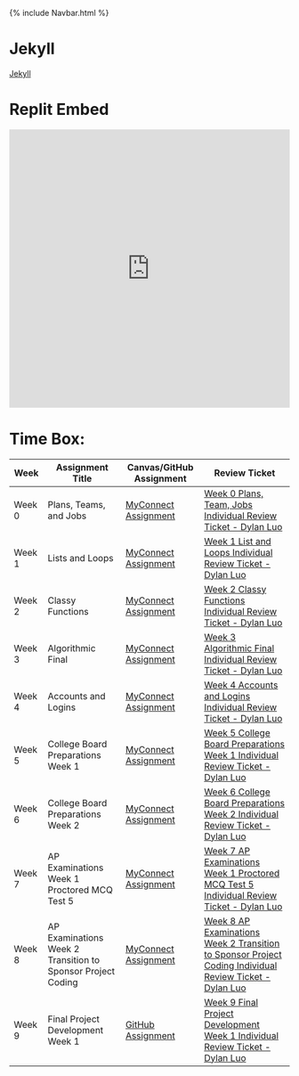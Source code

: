 {% include Navbar.html %}

# Jekyll #
[Jekyll](https://dylanluo05.github.io/TLDEW-DylanLuo/)

# Replit Embed #
<iframe frameborder="0" width="100%" height="500px" src="https://replit.com/@Dylanluo05/TLDEW-DylanLuo?lite=true#src/menuy.py"></iframe>

# Time Box: #
| Week | Assignment Title | Canvas/GitHub Assignment | Review Ticket |
| ---- | ---------------- | ----------------- | ------------- |
| Week 0 | Plans, Teams, and Jobs | [MyConnect Assignment](https://poway.instructure.com/courses/112335/assignments/2043640) | [Week 0 Plans, Team, Jobs Individual Review Ticket - Dylan Luo](https://github.com/Dylanluo05/TLDEW-DylanLuo/issues/1) |
| Week 1 | Lists and Loops | [MyConnect Assignment](https://poway.instructure.com/courses/112335/assignments/2057997) | [Week 1 List and Loops Individual Review Ticket - Dylan Luo](https://github.com/Dylanluo05/TLDEW-DylanLuo/issues/2) |
| Week 2 | Classy Functions | [MyConnect Assignment](https://poway.instructure.com/courses/112335/assignments/2062669) | [Week 2 Classy Functions Individual Review Ticket - Dylan Luo](https://github.com/Dylanluo05/TLDEW-DylanLuo/issues/4) |
| Week 3 | Algorithmic Final | [MyConnect Assignment](https://poway.instructure.com/courses/112335/assignments/2077246) | [Week 3 Algorithmic Final Individual Review Ticket - Dylan Luo](https://github.com/Dylanluo05/TLDEW-DylanLuo/issues/5) |
| Week 4 | Accounts and Logins | [MyConnect Assignment](https://poway.instructure.com/courses/112335/assignments/2091155) | [Week 4 Accounts and Logins Individual Review Ticket - Dylan Luo](https://github.com/Dylanluo05/TLDEW-DylanLuo/issues/6) |
| Week 5 | College Board Preparations Week 1 | [MyConnect Assignment](https://poway.instructure.com/courses/112335/assignments/2094412) | [Week 5 College Board Preparations Week 1 Individual Review Ticket - Dylan Luo](https://github.com/Dylanluo05/TLDEW-DylanLuo/issues/7) |
| Week 6 | College Board Preparations Week 2 | [MyConnect Assignment](https://poway.instructure.com/courses/112335/assignments/2099836) | [Week 6 College Board Preparations Week 2 Individual Review Ticket - Dylan Luo](https://github.com/Dylanluo05/TLDEW-DylanLuo/issues/8) |
| Week 7 | AP Examinations Week 1 Proctored MCQ Test 5 | [MyConnect Assignment](https://poway.instructure.com/courses/112335/assignments/2103663) | [Week 7 AP Examinations Week 1 Proctored MCQ Test 5 Individual Review Ticket - Dylan Luo](https://github.com/Dylanluo05/TLDEW-DylanLuo/issues/9) |
| Week 8 | AP Examinations Week 2 Transition to Sponsor Project Coding | [MyConnect Assignment](https://poway.instructure.com/courses/112335/assignments/2103666) | [Week 8 AP Examinations Week 2 Transition to Sponsor Project Coding Individual Review Ticket - Dylan Luo](https://github.com/Dylanluo05/TLDEW-DylanLuo/issues/10) |
| Week 9 | Final Project Development Week 1 | [GitHub Assignment](https://cspcoders.nighthawkcodingsociety.com/2022/05/15/Final-Project1.html) | [Week 9 Final Project Development Week 1 Individual Review Ticket - Dylan Luo](https://github.com/Dylanluo05/TLDEW-DylanLuo/issues/11) |



